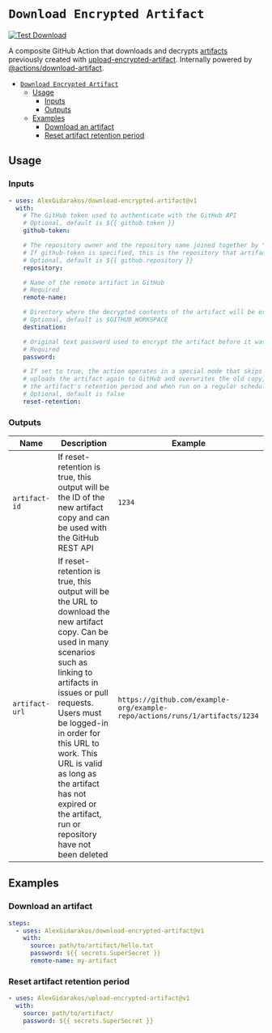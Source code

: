 # `Download Encrypted Artifact`

[![Test Download](https://github.com/AlexGidarakos/download-encrypted-artifact/actions/workflows/test.yml/badge.svg)](https://github.com/AlexGidarakos/download-encrypted-artifact/actions/workflows/test.yml)

A composite GitHub Action that downloads and decrypts [artifacts](https://docs.github.com/en/actions/using-workflows/storing-workflow-data-as-artifacts) previously created with [upload-encrypted-artifact](https://github.com/AlexGidarakos/upload-encrypted-artifact). Internally powered by [@actions/download-artifact](https://github.com/actions/download-artifact).

- [`Download Encrypted Artifact`](#download-encrypted-artifact)
  - [Usage](#usage)
    - [Inputs](#inputs)
    - [Outputs](#outputs)
  - [Examples](#examples)
    - [Download an artifact](#download-an-artifact)
    - [Reset artifact retention period](#reset-artifact-retention-period)

## Usage

### Inputs

```yaml
- uses: AlexGidarakos/download-encrypted-artifact@v1
  with:
    # The GitHub token used to authenticate with the GitHub API
    # Optional, default is ${{ github.token }}
    github-token:

    # The repository owner and the repository name joined together by "/"
    # If github-token is specified, this is the repository that artifacts will be downloaded from
    # Optional, default is ${{ github.repository }}
    repository:

    # Name of the remote artifact in GitHub
    # Required
    remote-name:

    # Directory where the decrypted contents of the artifact will be extracted
    # Optional, default is $GITHUB_WORKSPACE
    destination:

    # Original text password used to encrypt the artifact before it was uploaded to GitHub
    # Required
    password:

    # If set to true, the action operates in a special mode that skips the decryption and decompression steps,
    # uploads the artifact again to GitHub and overwrites the old copy, resulting in a new artifact ID. This resets
    # the artifact's retention period and when run on a regular schedule, circumvents GitHub's artifact retention limits.
    # Optional, default is false
    reset-retention:
```

### Outputs

| Name | Description | Example |
| - | - | - |
| `artifact-id` | If reset-retention is true, this output will be the ID of the new artifact copy and can be used with the GitHub REST API | `1234` |
| `artifact-url` | If reset-retention is true, this output will be the URL to download the new artifact copy. Can be used in many scenarios such as linking to artifacts in issues or pull requests. Users must be logged-in in order for this URL to work. This URL is valid as long as the artifact has not expired or the artifact, run or repository have not been deleted | `https://github.com/example-org/example-repo/actions/runs/1/artifacts/1234` |

## Examples

### Download an artifact

```yaml
steps:
  - uses: AlexGidarakos/download-encrypted-artifact@v1
    with:
      source: path/to/artifact/hello.txt
      password: ${{ secrets.SuperSecret }}
      remote-name: my-artifact
```

### Reset artifact retention period

```yaml
- uses: AlexGidarakos/upload-encrypted-artifact@v1
  with:
    source: path/to/artifact/
    password: ${{ secrets.SuperSecret }}
```

